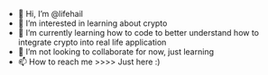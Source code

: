 - 👋 Hi, I’m @lifehail
- 👀 I’m interested in learning about crypto
- 🌱 I’m currently learning how to code to better understand how to integrate crypto into real life application
- 💞️ I’m not looking to collaborate for now, just learning 
- 📫 How to reach me >>>> Just here :)

<!---
lifehail/lifehail is a ✨ special ✨ repository because its `README.md` (this file) appears on your GitHub profile.
You can click the Preview link to take a look at your changes.
--->
